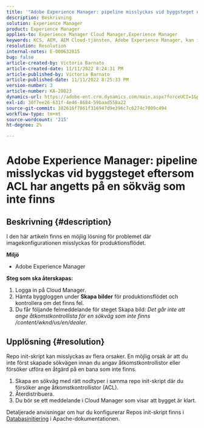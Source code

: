 ```yaml
---
title: '"Adobe Experience Manager: pipeline misslyckas vid byggsteget eftersom åtkomstkontrollistan är inställd på en sökväg som inte finns'
description: Beskrivning
solution: Experience Manager
product: Experience Manager
applies-to: Experience Manager Cloud Manager,Experience Manager
keywords: KCS, AEM, AEM Cloud-tjänsten, Adobe Experience Manager, kan inte ange acl för en sökväg som inte finns
resolution: Resolution
internal-notes: E-000632815
bug: false
article-created-by: Victoria Barnato
article-created-date: 11/11/2022 8:24:31 PM
article-published-by: Victoria Barnato
article-published-date: 11/11/2022 8:25:33 PM
version-number: 3
article-number: KA-20823
dynamics-url: https://adobe-ent.crm.dynamics.com/main.aspx?forceUCI=1&pagetype=entityrecord&etn=knowledgearticle&id=36110ad4-fe61-ed11-9561-6045bd006793
exl-id: 30f7ee26-631f-4e46-8684-59baad558a22
source-git-commit: 382616f7861f316947d9e396c7c6274c7009c494
workflow-type: tm+mt
source-wordcount: '215'
ht-degree: 2%

---
```


# Adobe Experience Manager: pipeline misslyckas vid byggsteget eftersom ACL har angetts på en sökväg som inte finns

## Beskrivning {#description}


I den här artikeln finns en möjlig lösning för problemet där imagekonfigurationen misslyckas för produktionsflödet.

<b>Miljö</b>

- Adobe Experience Manager


<b>Steg som ska återskapas:</b>

1. Logga in på Cloud Manager.
2. Hämta byggloggen under <b>Skapa bilder</b> för produktionsflödet och kontrollera om det finns fel.
3. Du får följande felmeddelande för steget Skapa bild: *Det går inte att ange åtkomstkontrollista för en sökväg som inte finns /content/wknd/us/en/dealer*.



## Upplösning {#resolution}


Repo init-skript kan misslyckas av flera orsaker. En möjlig orsak är att du inte först skapade sökvägen innan du angav åtkomstkontrollistor eller försöker utföra en åtgärd på en bana som inte finns.

1. Skapa en sökväg med rätt nodtyper i samma repo init-skript där du försöker ange åtkomstkontrollistor (ACL).
2. Återdistribuera.
3. Du bör se ett meddelande i Cloud Manager som visar att bygget är klart.


Detaljerade anvisningar om hur du konfigurerar Repos init-skript finns i [Databasinitiering](https://sling.apache.org/documentation/bundles/repository-initialization.html) i Apache-dokumentationen.
